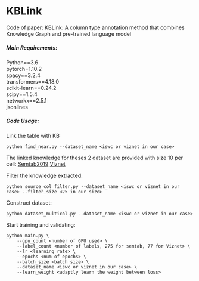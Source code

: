 # KBLink
Code of paper: KBLink: A column type annotation method that combines Knowledge Graph and pre-trained language model

##### Main Requirements:
Python==3.6  
pytorch=1.10.2  
spacy==3.2.4  
transformers==4.18.0  
scikit-learn==0.24.2  
scipy==1.5.4  
networkx==2.5.1  
jsonlines

##### Code Usage:
Link the table with KB

```
python find_near.py --dataset_name <iswc or viznet in our case>
```

The linked knowledge for theses 2 dataset are provided with size 10 per cell:
[Semtab2019](https://hkustconnect-my.sharepoint.com/:u:/g/personal/ywangnx_connect_ust_hk/EccsTGgIbO9Mpz-EgKuInbcBypnZEQEc7EVGLVF13MIxRw?e=Bf3pS7)
[Viznet](https://hkustconnect-my.sharepoint.com/:u:/g/personal/ywangnx_connect_ust_hk/EVR1F6SqxJ1EteoBfPb23n4BR_ZJAO-Vs4lAGflxLMcSjA?e=WRF7Am)

Filter the knowledge extracted:

```
python source_col_filter.py --dataset_name <iswc or viznet in our case> --filter_size <25 in our size>
```

Construct dataset:
```
python dataset_multicol.py --dataset_name <iswc or viznet in our case>
```

Start training and validating:
```
python main.py \
    --gpu_count <number of GPU used> \
    --label_count <number of labels, 275 for semtab, 77 for Viznet> \
    --lr <learning rate> \
    --epochs <num of epochs> \
    --batch_size <batch size> \
    --dataset_name <iswc or viznet in our case> \
    --learn_weight <adaptly learn the weight between loss>
```


